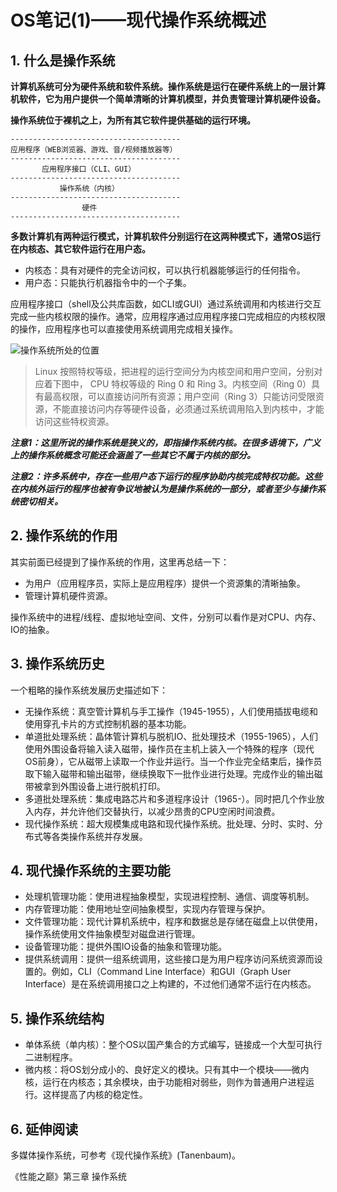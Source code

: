 # OS笔记(1)——现代操作系统概述 #

## 1. 什么是操作系统 ##

**计算机系统可分为硬件系统和软件系统。操作系统是运行在硬件系统上的一层计算机软件，它为用户提供一个简单清晰的计算机模型，并负责管理计算机硬件设备。**

**操作系统位于裸机之上，为所有其它软件提供基础的运行环境。**

```
--------------------------------------
应用程序（WEB浏览器、游戏、音/视频播放器等）
--------------------------------------
       应用程序接口（CLI、GUI）
--------------------------------------
           操作系统（内核）
--------------------------------------
                硬件
--------------------------------------
```

**多数计算机有两种运行模式，计算机软件分别运行在这两种模式下，通常OS运行在内核态、其它软件运行在用户态。**

* 内核态：具有对硬件的完全访问权，可以执行机器能够运行的任何指令。
* 用户态：只能执行机器指令中的一个子集。

应用程序接口（shell及公共库函数，如CLI或GUI）通过系统调用和内核进行交互完成一些内核权限的操作。通常，应用程序通过应用程序接口完成相应的内核权限的操作，应用程序也可以直接使用系统调用完成相关操作。

![操作系统所处的位置](/youzhilane/img/操作系统-内核.jpg)

> Linux 按照特权等级，把进程的运行空间分为内核空间和用户空间，分别对应着下图中， CPU 特权等级的 Ring 0 和 Ring 3。内核空间（Ring 0）具有最高权限，可以直接访问所有资源；用户空间（Ring 3）只能访问受限资源，不能直接访问内存等硬件设备，必须通过系统调用陷入到内核中，才能访问这些特权资源。

***注意1：这里所说的操作系统是狭义的，即指操作系统内核。在很多语境下，广义上的操作系统概念可能还会涵盖了一些其它不属于内核的部分。***

***注意2：许多系统中，存在一些用户态下运行的程序协助内核完成特权功能。这些在内核外运行的程序也被有争议地被认为是操作系统的一部分，或者至少与操作系统密切相关。***

## 2. 操作系统的作用 ##

其实前面已经提到了操作系统的作用，这里再总结一下：

* 为用户（应用程序员，实际上是应用程序）提供一个资源集的清晰抽象。
* 管理计算机硬件资源。

操作系统中的进程/线程、虚拟地址空间、文件，分别可以看作是对CPU、内存、IO的抽象。

## 3. 操作系统历史 ##

一个粗略的操作系统发展历史描述如下：

* 无操作系统：真空管计算机与手工操作（1945-1955），人们使用插拔电缆和使用穿孔卡片的方式控制机器的基本功能。
* 单道批处理系统：晶体管计算机与脱机IO、批处理技术（1955-1965），人们使用外围设备将输入读入磁带，操作员在主机上装入一个特殊的程序（现代OS前身），它从磁带上读取一个作业并运行。当一个作业完全结束后，操作员取下输入磁带和输出磁带，继续换取下一批作业进行处理。完成作业的输出磁带被拿到外围设备上进行脱机打印。
* 多道批处理系统：集成电路芯片和多道程序设计（1965-）。同时把几个作业放入内存，并允许他们交替执行，以减少昂贵的CPU空闲时间浪费。
* 现代操作系统：超大规模集成电路和现代操作系统。批处理、分时、实时、分布式等各类操作系统并存发展。

## 4. 现代操作系统的主要功能 ##

* 处理机管理功能：使用进程抽象模型，实现进程控制、通信、调度等机制。
* 内存管理功能：使用地址空间抽象模型，实现内存管理与保护。
* 文件管理功能：现代计算机系统中，程序和数据总是存储在磁盘上以供使用，操作系统使用文件抽象模型对磁盘进行管理。
* 设备管理功能：提供外围IO设备的抽象和管理功能。
* 提供系统调用：提供一组系统调用，这些接口是为用户程序访问系统资源而设置的。例如，CLI（Command Line Interface）和GUI（Graph User Interface）是在系统调用接口之上构建的，不过他们通常不运行在内核态。

## 5. 操作系统结构 ##

* 单体系统（单内核）：整个OS以国产集合的方式编写，链接成一个大型可执行二进制程序。
* 微内核：将OS划分成小的、良好定义的模块。只有其中一个模块——微内核，运行在内核态；其余模块，由于功能相对弱些，则作为普通用户进程运行。这样提高了内核的稳定性。

## 6. 延伸阅读 ##

多媒体操作系统，可参考《现代操作系统》(Tanenbaum)。

《性能之巅》第三章 操作系统
